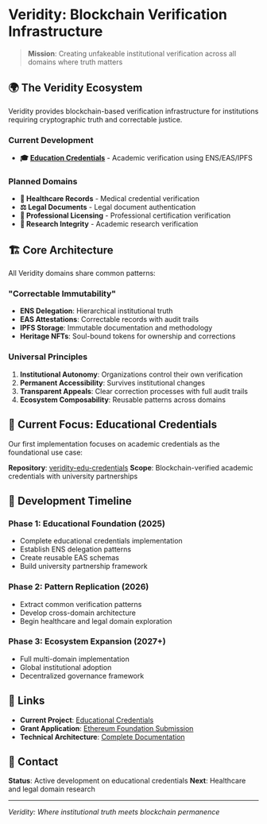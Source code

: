 # Veridity: Blockchain Verification Infrastructure

> **Mission**: Creating unfakeable institutional verification across all domains where truth matters

## 🌍 The Veridity Ecosystem

Veridity provides blockchain-based verification infrastructure for institutions requiring cryptographic truth and correctable justice.

### **Current Development**
- **🎓 [Education Credentials](https://github.com/your-username/veridity-edu-credentials)** - Academic verification using ENS/EAS/IPFS

### **Planned Domains**
- **🏥 Healthcare Records** - Medical credential verification
- **⚖️ Legal Documents** - Legal document authentication  
- **🏢 Professional Licensing** - Professional certification verification
- **🔬 Research Integrity** - Academic research verification

## 🏗️ Core Architecture

All Veridity domains share common patterns:

### **"Correctable Immutability"**
- **ENS Delegation**: Hierarchical institutional truth
- **EAS Attestations**: Correctable records with audit trails
- **IPFS Storage**: Immutable documentation and methodology
- **Heritage NFTs**: Soul-bound tokens for ownership and corrections

### **Universal Principles**
1. **Institutional Autonomy**: Organizations control their own verification
2. **Permanent Accessibility**: Survives institutional changes
3. **Transparent Appeals**: Clear correction processes with full audit trails
4. **Ecosystem Composability**: Reusable patterns across domains

## 🎯 Current Focus: Educational Credentials

Our first implementation focuses on academic credentials as the foundational use case:

**Repository**: [veridity-edu-credentials](https://github.com/your-username/veridity-edu-credentials)
**Scope**: Blockchain-verified academic credentials with university partnerships

## 🚀 Development Timeline

### **Phase 1: Educational Foundation (2025)**
- Complete educational credentials implementation
- Establish ENS delegation patterns
- Create reusable EAS schemas
- Build university partnership framework

### **Phase 2: Pattern Replication (2026)**
- Extract common verification patterns
- Develop cross-domain architecture
- Begin healthcare and legal domain exploration

### **Phase 3: Ecosystem Expansion (2027+)**
- Full multi-domain implementation
- Global institutional adoption
- Decentralized governance framework

## 🔗 Links
- **Current Project**: [Educational Credentials](https://github.com/your-username/veridity-edu-credentials)
- **Grant Application**: [Ethereum Foundation Submission](https://github.com/your-username/veridity-edu-credentials/blob/main/GRANT-APPLICATION.md)
- **Technical Architecture**: [Complete Documentation](https://github.com/your-username/veridity-edu-credentials/blob/main/docs/ARCHITECTURE.md)

## 📧 Contact
**Status**: Active development on educational credentials
**Next**: Healthcare and legal domain research

---

*Veridity: Where institutional truth meets blockchain permanence*
